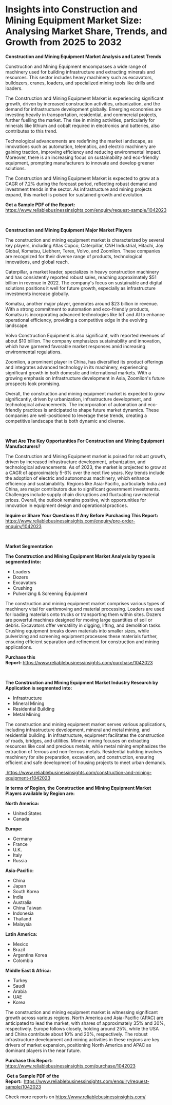 <p><h1>Insights into Construction and Mining Equipment Market Size: Analysing Market Share, Trends, and Growth from 2025 to 2032</h1></p><p><strong>Construction and Mining Equipment Market Analysis and Latest Trends</strong></p>
<p><p>Construction and Mining Equipment encompasses a wide range of machinery used for building infrastructure and extracting minerals and resources. This sector includes heavy machinery such as excavators, bulldozers, cranes, loaders, and specialized mining tools like drills and loaders. </p><p>The Construction and Mining Equipment Market is experiencing significant growth, driven by increased construction activities, urbanization, and the demand for infrastructure development globally. Emerging economies are investing heavily in transportation, residential, and commercial projects, further fuelling the market. The rise in mining activities, particularly for minerals like lithium and cobalt required in electronics and batteries, also contributes to this trend.</p><p>Technological advancements are redefining the market landscape, as innovations such as automation, telematics, and electric machinery are gaining traction, improving efficiency and reducing environmental impact. Moreover, there is an increasing focus on sustainability and eco-friendly equipment, prompting manufacturers to innovate and develop greener solutions. </p><p>The Construction and Mining Equipment Market is expected to grow at a CAGR of 7.2% during the forecast period, reflecting robust demand and investment trends in the sector. As infrastructure and mining projects expand, this market is poised for sustained growth and evolution.</p></p>
<p><strong>Get a Sample PDF of the Report:&nbsp;</strong> <a href="https://www.reliablebusinessinsights.com/enquiry/request-sample/1042023?utm_campaign=2245&utm_medium=2&utm_source=Github&utm_content=ia&utm_term=16022025&utm_id=construction-and-mining-equipment">https://www.reliablebusinessinsights.com/enquiry/request-sample/1042023</a></p>
<p>&nbsp;</p>
<p><strong>Construction and Mining Equipment Major Market Players</strong></p>
<p><p>The construction and mining equipment market is characterized by several key players, including Atlas Copco, Caterpillar, CNH Industrial, Hitachi, Joy Global, Komatsu, Liebherr, Terex, Volvo, and Zoomlion. These companies are recognized for their diverse range of products, technological innovations, and global reach.</p><p>Caterpillar, a market leader, specializes in heavy construction machinery and has consistently reported robust sales, reaching approximately $51 billion in revenue in 2022. The company's focus on sustainable and digital solutions positions it well for future growth, especially as infrastructure investments increase globally. </p><p>Komatsu, another major player, generates around $23 billion in revenue. With a strong commitment to automation and eco-friendly products, Komatsu is incorporating advanced technologies like IoT and AI to enhance operational efficiency, providing a competitive edge in the evolving landscape.</p><p>Volvo Construction Equipment is also significant, with reported revenues of about $10 billion. The company emphasizes sustainability and innovation, which have garnered favorable market responses amid increasing environmental regulations. </p><p>Zoomlion, a prominent player in China, has diversified its product offerings and integrates advanced technology in its machinery, experiencing significant growth in both domestic and international markets. With a growing emphasis on infrastructure development in Asia, Zoomlion's future prospects look promising.</p><p>Overall, the construction and mining equipment market is expected to grow significantly, driven by urbanization, infrastructure development, and technological advancements. The incorporation of automation and eco-friendly practices is anticipated to shape future market dynamics. These companies are well-positioned to leverage these trends, creating a competitive landscape that is both dynamic and diverse.</p></p>
<p>&nbsp;</p>
<p><strong>What Are The Key Opportunities For Construction and Mining Equipment Manufacturers?</strong></p>
<p><p>The Construction and Mining Equipment market is poised for robust growth, driven by increased infrastructure development, urbanization, and technological advancements. As of 2023, the market is projected to grow at a CAGR of approximately 5-6% over the next five years. Key trends include the adoption of electric and autonomous machinery, which enhance efficiency and sustainability. Regions like Asia-Pacific, particularly India and China, are major contributors due to significant government investments. Challenges include supply chain disruptions and fluctuating raw material prices. Overall, the outlook remains positive, with opportunities for innovation in equipment design and operational practices.</p></p>
<p><strong>Inquire or Share Your Questions If Any Before Purchasing This Report:</strong> <a href="https://www.reliablebusinessinsights.com/enquiry/pre-order-enquiry/1042023?utm_campaign=2245&utm_medium=2&utm_source=Github&utm_content=ia&utm_term=16022025&utm_id=construction-and-mining-equipment">https://www.reliablebusinessinsights.com/enquiry/pre-order-enquiry/1042023</a></p>
<p>&nbsp;</p>
<p><strong>Market Segmentation</strong></p>
<p><strong>The Construction and Mining Equipment Market Analysis by types is segmented into:</strong></p>
<p><ul><li>Loaders</li><li>Dozers</li><li>Excavators</li><li>Crushing</li><li>Pulverizing & Screening Equipment</li></ul></p>
<p><p>The construction and mining equipment market comprises various types of machinery vital for earthmoving and material processing. Loaders are used for loading materials onto trucks or transporting them within sites. Dozers are powerful machines designed for moving large quantities of soil or debris. Excavators offer versatility in digging, lifting, and demolition tasks. Crushing equipment breaks down materials into smaller sizes, while pulverizing and screening equipment processes these materials further, ensuring efficient separation and refinement for construction and mining applications.</p></p>
<p><strong>Purchase this Report:&nbsp;</strong><a href="https://www.reliablebusinessinsights.com/purchase/1042023?utm_campaign=2245&utm_medium=2&utm_source=Github&utm_content=ia&utm_term=16022025&utm_id=construction-and-mining-equipment">https://www.reliablebusinessinsights.com/purchase/1042023</a></p>
<p>&nbsp;</p>
<p><strong>The Construction and Mining Equipment Market Industry Research by Application is segmented into:</strong></p>
<p><ul><li>Infrastructure</li><li>Mineral Mining</li><li>Residential Building</li><li>Metal Mining</li></ul></p>
<p><p>The construction and mining equipment market serves various applications, including infrastructure development, mineral and metal mining, and residential building. In infrastructure, equipment facilitates the construction of roads, bridges, and utilities. Mineral mining focuses on extracting resources like coal and precious metals, while metal mining emphasizes the extraction of ferrous and non-ferrous metals. Residential building involves machinery for site preparation, excavation, and construction, ensuring efficient and safe development of housing projects to meet urban demands.</p></p>
<p><a href="https://www.reliablebusinessinsights.com/construction-and-mining-equipment-r1042023?utm_campaign=2245&utm_medium=2&utm_source=Github&utm_content=ia&utm_term=16022025&utm_id=construction-and-mining-equipment">&nbsp;https://www.reliablebusinessinsights.com/construction-and-mining-equipment-r1042023</a></p>
<p><strong>In terms of Region, the Construction and Mining Equipment Market Players available by Region are:</strong></p>
<p>
    <p> <strong> North America: </strong>
        <ul>
            <li>United States</li>
            <li>Canada</li>
        </ul>
        </p> 
    <p> <strong> Europe: </strong>
        <ul>
            <li>Germany</li>
            <li>France</li>
            <li>U.K.</li>
            <li>Italy</li>
            <li>Russia</li>
        </ul>
        </p> 
    <p> <strong> Asia-Pacific: </strong>
        <ul>
            <li>China</li>
            <li>Japan</li>
            <li>South Korea</li>
            <li>India</li>
            <li>Australia</li>
            <li>China Taiwan</li>
            <li>Indonesia</li>
            <li>Thailand</li>
            <li>Malaysia</li>
        </ul>
        </p> 
    <p> <strong> Latin America: </strong>
        <ul>
            <li>Mexico</li>
            <li>Brazil</li>
            <li>Argentina Korea</li>
            <li>Colombia</li>
        </ul>
        </p> 
    <p> <strong> Middle East & Africa: </strong>
        <ul>
            <li>Turkey</li>
            <li>Saudi</li>
            <li>Arabia</li>
            <li>UAE</li>
            <li>Korea</li>
        </ul>
    </p>
    </p>
<p><p>The construction and mining equipment market is witnessing significant growth across various regions. North America and Asia-Pacific (APAC) are anticipated to lead the market, with shares of approximately 35% and 30%, respectively. Europe follows closely, holding around 25%, while the USA and China contribute about 10% and 20%, respectively. The robust infrastructure development and mining activities in these regions are key drivers of market expansion, positioning North America and APAC as dominant players in the near future.</p></p>
<p><strong>Purchase this Report: </strong><a href="https://www.reliablebusinessinsights.com/purchase/1042023?utm_campaign=2245&utm_medium=2&utm_source=Github&utm_content=ia&utm_term=16022025&utm_id=construction-and-mining-equipment">https://www.reliablebusinessinsights.com/purchase/1042023</a></p>
<p>&nbsp;<strong>Get a Sample PDF of the Report:&nbsp;&nbsp;</strong><a href="https://www.reliablebusinessinsights.com/enquiry/request-sample/1042023?utm_campaign=2245&utm_medium=2&utm_source=Github&utm_content=ia&utm_term=16022025&utm_id=construction-and-mining-equipment">https://www.reliablebusinessinsights.com/enquiry/request-sample/1042023</a></p>
<p><strong></strong></p>
<p>Check more reports on <a href="https://www.reliablebusinessinsights.com/?utm_campaign=2245&utm_medium=2&utm_source=Github&utm_content=ia&utm_term=16022025&utm_id=construction-and-mining-equipment">https://www.reliablebusinessinsights.com/</a></p>